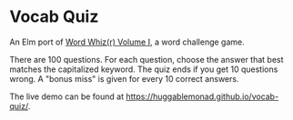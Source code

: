Vocab Quiz
==========
An Elm port of [Word Whiz(r) Volume
I](http://legacy.3drealms.com/downloads.html), a word challenge game.

There are 100 questions. For each question, choose the answer that best matches
the capitalized keyword. The quiz ends if you get 10 questions wrong. A "bonus
miss" is given for every 10 correct answers.

The live demo can be found at <https://huggablemonad.github.io/vocab-quiz/>.
